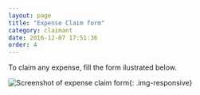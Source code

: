 ```yaml
---
layout: page
title: "Expense Claim form"
category: claimant
date: 2016-12-07 17:51:36
order: 4
---
```

To claim any expense, fill the form ilustrated below.

![Screenshot of expense claim form]({{site.baseurl}}/img/expense.png){: .img-responsive}
